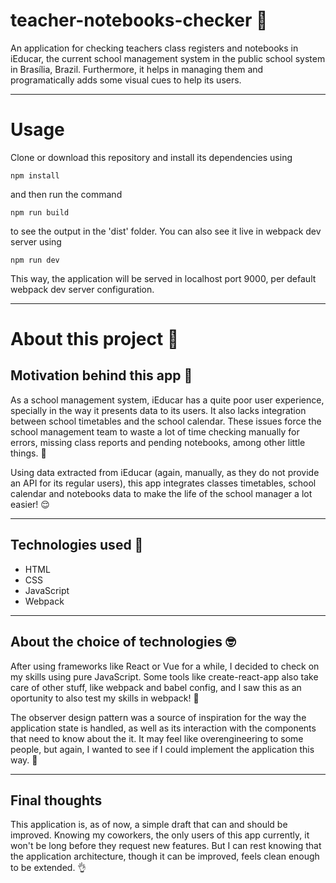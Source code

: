# teacher-notebooks-checker 🔎

An application for checking teachers class registers and notebooks in iEducar, the current school management system in the public school system in Brasília, Brazil. Furthermore, it helps in managing them and programatically adds some visual cues to help its users.

---

# Usage

Clone or download this repository and install its dependencies using

```
npm install
```

and then run the command

```
npm run build
```

to see the output in the 'dist' folder. You can also see it live in webpack dev server using

```
npm run dev
```

This way, the application will be served in localhost port 9000, per default webpack dev server configuration.

---

# About this project 🤔

## Motivation behind this app 🤨

As a school management system, iEducar has a quite poor user experience, specially in the way it presents data to its users. It also lacks integration between school timetables and the school calendar. These issues force the school management team to waste a lot of time checking manually for errors, missing class reports and pending notebooks, among other little things. 🤯

Using data extracted from iEducar (again, manually, as they do not provide an API for its regular users), this app integrates classes timetables, school calendar and notebooks data to make the life of the school manager a lot easier! 😌

---

## Technologies used 🤖

- HTML
- CSS
- JavaScript
- Webpack

---

## About the choice of technologies 🤓

After using frameworks like React or Vue for a while, I decided to check on my skills using pure JavaScript. Some tools like create-react-app also take care of other stuff, like webpack and babel config, and I saw this as an oportunity to also test my skills in webpack! 💪

The observer design pattern was a source of inspiration for the way the application state is handled, as well as its interaction with the components that need to know about the it. It may feel like overengineering to some people, but again, I wanted to see if I could implement the application this way. 🧐

---

## Final thoughts

This application is, as of now, a simple draft that can and should be improved. Knowing my coworkers, the only users of this app currently, it won't be long before they request new features. But I can rest knowing that the application architecture, though it can be improved, feels clean enough to be extended. 👌
